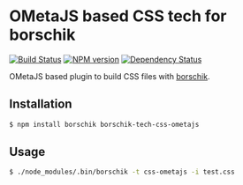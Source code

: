 # OMetaJS based CSS tech for borschik
[![Build Status](https://travis-ci.org/borschik/borschik-tech-css-ometajs.png?branch=master)](https://travis-ci.org/borschik/borschik-tech-css-ometajs)
[![NPM version](https://badge.fury.io/js/borschik-tech-css-ometajs.png)](http://badge.fury.io/js/borschik-tech-css-ometajs)
[![Dependency Status](https://david-dm.org/borschik/borschik-tech-css-ometajs.png)](https://david-dm.org/borschik/borschik-tech-css-ometajs)

OMetaJS based plugin to build CSS files with [borschik](https://github.com/borschik/borschik).

## Installation
```sh
$ npm install borschik borschik-tech-css-ometajs
```
## Usage
```sh
$ ./node_modules/.bin/borschik -t css-ometajs -i test.css
```
